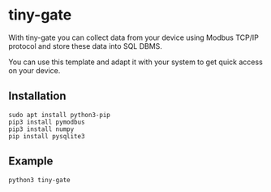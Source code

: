# tiny-gate
With tiny-gate you can collect data from your device using Modbus TCP/IP protocol and store these data into SQL DBMS.

You can use this template and adapt it with your system to get quick access on your device.



## Installation
```
sudo apt install python3-pip
pip3 install pymodbus
pip3 install numpy
pip install pysqlite3
```

## Example
```
python3 tiny-gate
```



